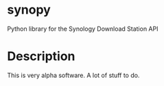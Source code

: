 synopy
======

Python library for the Synology Download Station API

Description
===========

This is very alpha software. A lot of stuff to do.
